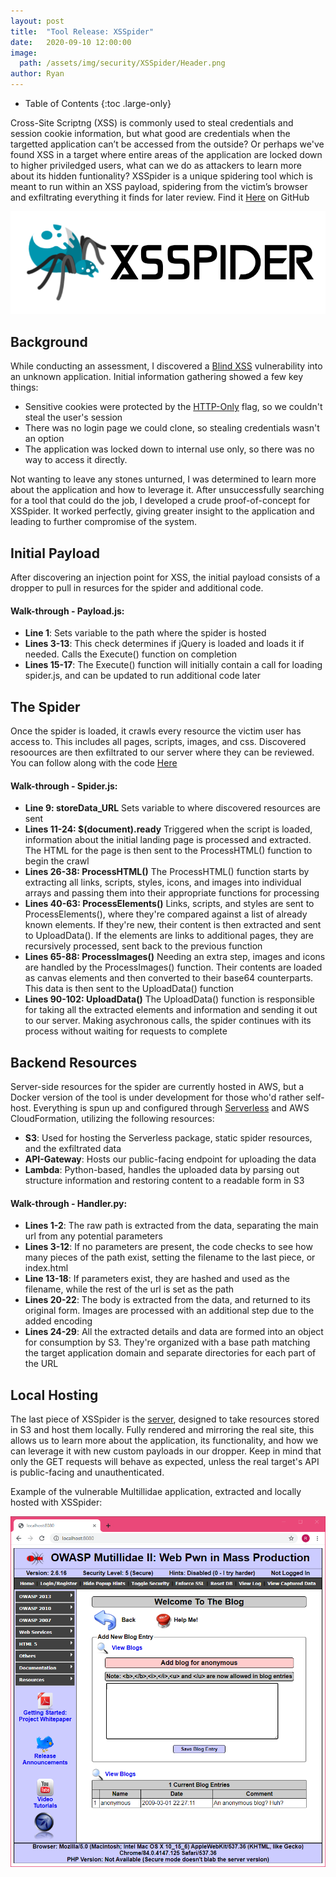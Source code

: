 ```yaml
---
layout: post
title:  "Tool Release: XSSpider"
date:   2020-09-10 12:00:00
image: 
  path: /assets/img/security/XSSpider/Header.png
author: Ryan
---
```


- Table of Contents
{:toc .large-only}

Cross-Site Scriptng (XSS) is commonly used to steal credentials and session cookie information, but what good are credentials when the targetted application can’t be accessed from the outside? Or perhaps we've found XSS in a target where entire areas of the application are locked down to higher priviledged users, what can we do as attackers to learn more about its hidden funtionality? XSSpider is a unique spidering tool which is meant to run within an XSS payload, spidering from the victim’s browser and exfiltrating everything it finds for later review. Find it [Here](https://github.com/ScienceVikings/XSSpider) on GitHub

![XSSpider](/assets/img/security/XSSpider/xsspider-logo.png)

## Background
While conducting an assessment, I discovered a [Blind XSS](https://www.acunetix.com/blog/articles/blind-xss/) vulnerability into an unknown application. Initial information gathering showed a few key things:
* Sensitive cookies were protected by the [HTTP-Only](https://owasp.org/www-community/HttpOnly) flag, so we couldn't steal the user's session
* There was no login page we could clone, so stealing credentials wasn't an option
* The application was locked down to internal use only, so there was no way to access it directly.

Not wanting to leave any stones unturned, I was determined to learn more about the application and how to leverage it. After unsuccessfully searching for a tool that could do the job, I developed a crude proof-of-concept for XSSpider. It worked perfectly, giving greater insight to the application and leading to further compromise of the system.

## Initial Payload
After discovering an injection point for XSS, the initial payload consists of a dropper to pull in resurces for the spider and additional code.

<script src="https://gist.github.com/RBoutot/25321416d3c51d802064c8a90ca519a2.js?file=XSSpider_payload.js"></script>

#### Walk-through - Payload.js:
* **Line 1**: Sets variable to the path where the spider is hosted
* **Lines 3-13**: This check determines if jQuery is loaded and loads it if needed. Calls the Execute() function on completion
* **Lines 15-17**: The Execute() function will initially contain a call for loading spider.js, and can be updated to run additional code later

## The Spider
Once the spider is loaded, it crawls every resource the victim user has access to. This includes all pages, scripts, images, and css. Discovered resoources are then exfiltrated to our server where they can be reviewed. You can follow along with the code [Here](https://github.com/ScienceVikings/XSSpider/blob/master/static/spider.js)

#### Walk-through - Spider.js:
* **Line 9: storeData_URL** Sets variable to where discovered resources are sent
* **Lines 11-24: $(document).ready** Triggered when the script is loaded, information about the initial landing page is processed and extracted. The HTML for the page is then sent to the ProcessHTML() function to begin the crawl
* **Lines 26-38: ProcessHTML()** The ProcessHTML() function starts by extracting all links, scripts, styles, icons, and images into individual arrays and passing them into their appropriate functions for processing
* **Lines 40-63: ProcessElements()** Links, scripts, and styles are sent to ProcessElements(), where they're compared against a list of already known elements. If they're new, their content is then extracted and sent to UploadData(). If the elements are links to additional pages, they are recursively processed, sent back to the previous function
* **Lines 65-88: ProcessImages()** Needing an extra step, images and icons are handled by the ProcessImages() function. Their contents are loaded as canvas elements and then converted to their base64 counterparts. This data is then sent to the UploadData() function
* **Lines 90-102: UploadData()** The UploadData() function is responsible for taking all the extracted elements and information and sending it out to our server. Making asychronous calls, the spider continues with its process without waiting for requests to complete

## Backend Resources
Server-side resources for the spider are currently hosted in AWS, but a Docker version of the tool is under development for those who'd rather self-host. Everything is spun up and configured through [Serverless](https://www.serverless.com/) and AWS CloudFormation, utilizing the following resources:
* **S3**: Used for hosting the Serverless package, static spider resources, and the exfiltrated data
* **API-Gateway**: Hosts our public-facing endpoint for uploading the data
* **Lambda**: Python-based, handles the uploaded data by parsing out structure information and restoring content to a readable form in S3

<script src="https://gist.github.com/RBoutot/25321416d3c51d802064c8a90ca519a2.js?file=XSSpider_store_data.py"></script>

#### Walk-through - Handler.py:
* **Lines 1-2**: The raw path is extracted from the data, separating the main url from any potential parameters
* **Lines 3-12**: If no parameters are present, the code checks to see how many pieces of the path exist, setting the filename to the last piece, or index.html
* **Line 13-18**: If parameters exist, they are hashed and used as the filename, while the rest of the url is set as the path
* **Lines 20-22**: The body is extracted from the data, and returned to its original form. Images are processed with an additional step due to the added encoding
* **Lines 24-29**: All the extracted details and data are formed into an object for consumption by S3. They're organized with a base path matching the target application domain and separate directories for each part of the URL

## Local Hosting
The last piece of XSSpider is the [server](https://github.com/ScienceVikings/XSSpider/blob/master/server/server.py), designed to take resources stored in S3 and host them locally. Fully rendered and mirroring the real site, this allows us to learn more about the application, its functionality, and how we can leverage it with new custom payloads in our dropper. Keep in mind that only the GET requests will behave as expected, unless the real target's API is public-facing and unauthenticated.

Example of the vulnerable Multillidae application, extracted and locally hosted with XSSpider:

![XSSpider](/assets/img/security/XSSpider/xsspider-server.png)